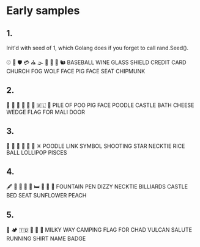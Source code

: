 # Early samples

## 1.

Init'd with seed of 1, which Golang does if you forget to call rand.Seed().

⚾️ 🍷 🛡️
💳 ⛪️ 🌫️ 🐺
🐷 💺 🐿️
BASEBALL WINE GLASS SHIELD
CREDIT CARD CHURCH FOG WOLF FACE
PIG FACE SEAT CHIPMUNK

## 2.

💩 🐷
🐩 🏰 🛀 🧀
🇲🇱 🚪
PILE OF POO PIG FACE
POODLE CASTLE BATH CHEESE WEDGE
FLAG FOR MALI DOOR

## 3.

🐩 🔗
🌠 👔 🍙
🍭 ♓️
POODLE LINK SYMBOL
SHOOTING STAR NECKTIE RICE BALL
LOLLIPOP PISCES

## 4.

🖋️ 💫
👔 🎱 🏰 🛏️
💺 🌻 🍑
FOUNTAIN PEN DIZZY
NECKTIE BILLIARDS CASTLE BED
SEAT SUNFLOWER PEACH

## 5.

🌌 🏕️
🇹🇩 🖖
🎽 📛
MILKY WAY CAMPING
FLAG FOR CHAD VULCAN SALUTE
RUNNING SHIRT NAME BADGE
